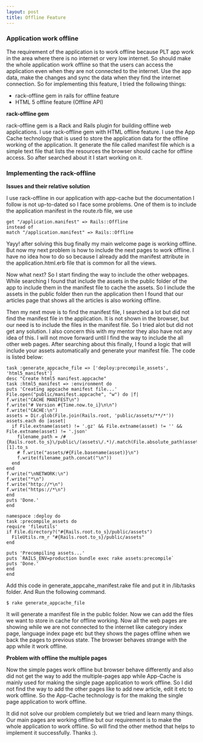 ```yaml
---
layout: post
title: Offline Feature
---
```

### Application work offline ###

The requirement of the application is to work offline because PLT app work in the area where there is no internet or very low internet. So should make the whole application work offline so that the users can access the application even when they are not connected to the internet. Use the app data, make the changes and sync the data when they find the internet connection. So for implementing this feature, I tried the following things:

* rack-offline gem in rails for offline feature
* HTML 5 offline feature (Offline API)

**rack-offline gem**

rack-offline gem is a Rack and Rails plugin for building offline web applications. I use rack-offline gem with HTML offline feature. I use the App Cache technology that is used to store the application data for the offline working of the application. It generate the file called manifest file which is a simple text file that lists the resources the browser should cache for offline access. So after searched about it I start working on it.

### Implementing the rack-offline ###

**Issues and their relative solution**

I use rack-offline in our application with app-cache but the documentation I follow is not up-to-dated so I face some problems. One of them is to include the application manifest in the route.rb file, we use 

    get "/application.manifest" => Rails::Offline
    instead of 
    match "/application.manifest" => Rails::Offline

Yayy! after solving this bug finally my main welcome page is working offline. But now my next problem is how to include the next pages to work offline. I have no idea how to do so because I already add the manifest attribute in the application.html.erb file that is common for all the views. 

Now what next? So I start finding the way to include the other webpages. While searching I found that include the assets in the public folder of the app to include them in the manifest file to cache the assets. So I include the assets in the public folder then run the application then I found that our articles page that shows all the articles is also working offline. 

Then my next move is to find the manifest file, I searched a lot but did not find the manifest file in the application. It is not shown in the browser, but our need is to include the files in the manifest file. So I tried alot but did not get any solution. I also concern this with my mentor they also have not any idea of this. I will not move forward until I find the way to include the all other web pages. After searching about this finally, I found a logic that will include your assets automatically and generate your manifest file. The code is listed below:

    task :generate_appcache_file => ['deploy:precompile_assets', 'html5_manifest']
    desc "Create html5 manifest.appcache"
    task :html5_manifest => :environment do
    puts 'Creating appcache manifest file...'
    File.open("public/manifest.appcache", "w") do |f|
    f.write("CACHE MANIFEST\n")
    f.write("# Version #{Time.now.to_i}\n\n")
    f.write("CACHE:\n")
    assets = Dir.glob(File.join(Rails.root, 'public/assets/**/*'))
    assets.each do |asset|
      if File.extname(asset) != '.gz' && File.extname(asset) != '' && File.extname(asset) != '.json'
        filename_path = /#{Rails.root.to_s}\/public\/(assets\/.*)/.match(File.absolute_path(asset))[1].to_s
        # f.write("assets/#{File.basename(asset)}\n")
        f.write(filename_path.concat("\n"))
      end
    end
    f.write("\nNETWORK:\n")
    f.write("*\n")
    f.write("http://*\n")
    f.write("https://*\n")
    end
    puts 'Done.'
    end

    namespace :deploy do
    task :precompile_assets do
    require 'fileutils'
    if File.directory?("#{Rails.root.to_s}/public/assets")
      FileUtils.rm_r "#{Rails.root.to_s}/public/assets"
    end

    puts 'Precompiling assets...'
    puts `RAILS_ENV=production bundle exec rake assets:precompile`
    puts 'Done.'
    end
    end

Add this code in generate_appcahe_manifest.rake file and put it in /lib/tasks folder. And Run the following command.

    $ rake generate_appcache_file
  
It will generate a manifest file in the public folder. Now we can add the files we want to store in cache for offline working. Now all the web pages are showing while we are not connected to the internet like category index page, language index page etc but they shows the pages offline when we back the pages to previous state. The browser behaves strange with the app while it work offline.

**Problem with offline the multiple pages**

Now the simple pages work offline but browser behave differently and also did not get the way to add the multiple-pages app while App-Cache is mainly used for making the single page application to work offline. So I did not find the way to add the other pages like to add new article, edit it etc to work offline. So the App-Cache technology is for the making the single page application to work offline. 

It did not solve our problem completely but we tried and learn many things. Our main pages are working offline but our requirement is to make the whole application to work offline. So will find the other method that helps to implement it successfully.
Thanks :).








